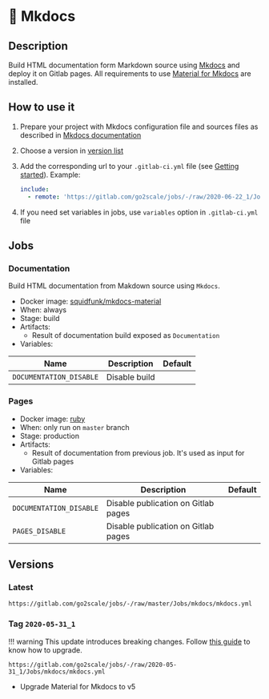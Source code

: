 # 📗 Mkdocs

## Description

Build HTML documentation form Markdown source using
[Mkdocs](https://www.mkdocs.org/) and deploy it on Gitlab pages. All
requirements to use [Material for
Mkdocs](https://squidfunk.github.io/mkdocs-material/) are installed.

## How to use it

1. Prepare your project with Mkdocs configuration file and sources files as
   described in [Mkdocs documentation](https://www.mkdocs.org/#getting-started)
2. Choose a version in [version list](#versions)
3. Add the corresponding url to your `.gitlab-ci.yml` file (see [Getting
   started](/getting-started)). Example:

    ```yaml
    include:
      - remote: 'https://gitlab.com/go2scale/jobs/-/raw/2020-06-22_1/Jobs/mkdocs/mkdocs.yml'
    ```

4. If you need set variables in jobs, use `variables` option in
   `.gitlab-ci.yml` file

## Jobs

### Documentation

Build HTML documentation from Makdown source using `Mkdocs`.

* Docker image:
[squidfunk/mkdocs-material](https://hub.docker.com/r/squidfunk/mkdocs-material)
* When: always
* Stage: build
* Artifacts:
    * Result of documentation build exposed as `Documentation`
* Variables:

| Name | Description | Default |
| ---- | ----------- | ------- |
| `DOCUMENTATION_DISABLE` | Disable build | |


### Pages

* Docker image: [ruby](https://hub.docker.com/_/ruby)
* When: only run on `master` branch
* Stage: production
* Artifacts:
    * Result of documentation from previous job. It's used as input for Gitlab
      pages
* Variables:

| Name | Description | Default |
| ---- | ----------- | ------- |
| `DOCUMENTATION_DISABLE` | Disable publication on Gitlab pages| |
| `PAGES_DISABLE` | Disable publication on Gitlab pages | |

## Versions

### Latest

```
https://gitlab.com/go2scale/jobs/-/raw/master/Jobs/mkdocs/mkdocs.yml
```

### Tag `2020-05-31_1`

!!! warning
    This update introduces breaking changes. Follow [this
    guide](https://squidfunk.github.io/mkdocs-material/releases/5/#how-to-upgrade)
    to know how to upgrade.

```
https://gitlab.com/go2scale/jobs/-/raw/2020-05-31_1/Jobs/mkdocs/mkdocs.yml
```

* Upgrade Material for Mkdocs to v5

